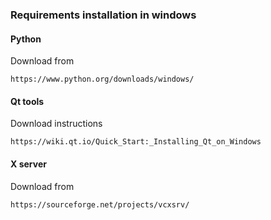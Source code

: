 ### Requirements installation in windows


#### Python

Download from 

```
https://www.python.org/downloads/windows/

```

#### Qt tools

Download instructions

```
https://wiki.qt.io/Quick_Start:_Installing_Qt_on_Windows

```

#### X server
Download from 
```
https://sourceforge.net/projects/vcxsrv/

```

